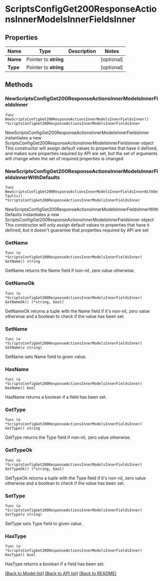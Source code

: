 # ScriptsConfigGet200ResponseActionsInnerModelsInnerFieldsInner

## Properties

Name | Type | Description | Notes
------------ | ------------- | ------------- | -------------
**Name** | Pointer to **string** |  | [optional] 
**Type** | Pointer to **string** |  | [optional] 

## Methods

### NewScriptsConfigGet200ResponseActionsInnerModelsInnerFieldsInner

`func NewScriptsConfigGet200ResponseActionsInnerModelsInnerFieldsInner() *ScriptsConfigGet200ResponseActionsInnerModelsInnerFieldsInner`

NewScriptsConfigGet200ResponseActionsInnerModelsInnerFieldsInner instantiates a new ScriptsConfigGet200ResponseActionsInnerModelsInnerFieldsInner object
This constructor will assign default values to properties that have it defined,
and makes sure properties required by API are set, but the set of arguments
will change when the set of required properties is changed

### NewScriptsConfigGet200ResponseActionsInnerModelsInnerFieldsInnerWithDefaults

`func NewScriptsConfigGet200ResponseActionsInnerModelsInnerFieldsInnerWithDefaults() *ScriptsConfigGet200ResponseActionsInnerModelsInnerFieldsInner`

NewScriptsConfigGet200ResponseActionsInnerModelsInnerFieldsInnerWithDefaults instantiates a new ScriptsConfigGet200ResponseActionsInnerModelsInnerFieldsInner object
This constructor will only assign default values to properties that have it defined,
but it doesn't guarantee that properties required by API are set

### GetName

`func (o *ScriptsConfigGet200ResponseActionsInnerModelsInnerFieldsInner) GetName() string`

GetName returns the Name field if non-nil, zero value otherwise.

### GetNameOk

`func (o *ScriptsConfigGet200ResponseActionsInnerModelsInnerFieldsInner) GetNameOk() (*string, bool)`

GetNameOk returns a tuple with the Name field if it's non-nil, zero value otherwise
and a boolean to check if the value has been set.

### SetName

`func (o *ScriptsConfigGet200ResponseActionsInnerModelsInnerFieldsInner) SetName(v string)`

SetName sets Name field to given value.

### HasName

`func (o *ScriptsConfigGet200ResponseActionsInnerModelsInnerFieldsInner) HasName() bool`

HasName returns a boolean if a field has been set.

### GetType

`func (o *ScriptsConfigGet200ResponseActionsInnerModelsInnerFieldsInner) GetType() string`

GetType returns the Type field if non-nil, zero value otherwise.

### GetTypeOk

`func (o *ScriptsConfigGet200ResponseActionsInnerModelsInnerFieldsInner) GetTypeOk() (*string, bool)`

GetTypeOk returns a tuple with the Type field if it's non-nil, zero value otherwise
and a boolean to check if the value has been set.

### SetType

`func (o *ScriptsConfigGet200ResponseActionsInnerModelsInnerFieldsInner) SetType(v string)`

SetType sets Type field to given value.

### HasType

`func (o *ScriptsConfigGet200ResponseActionsInnerModelsInnerFieldsInner) HasType() bool`

HasType returns a boolean if a field has been set.


[[Back to Model list]](../README.md#documentation-for-models) [[Back to API list]](../README.md#documentation-for-api-endpoints) [[Back to README]](../README.md)


